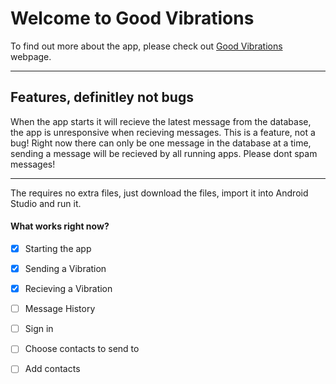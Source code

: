 # Welcome to Good Vibrations

To find out more about the app, please check out [Good Vibrations](https://oeoeoe.github.io/GoodVibrations/) webpage.


--- 
## Features, definitley not bugs

When the app starts it will recieve the latest message from the database, the app is unresponsive when recieving messages. This is a feature, not a bug!
Right now there can only be one message in the database at a time, sending a message will be recieved by all running apps. Please dont spam messages! 

---

The requires no extra files, just download the files, import it into Android Studio and run it.


#### What works right now?

- [x] Starting the app
- [x] Sending a Vibration
- [x] Recieving a Vibration
- [ ] Message History
- [ ] Sign in
- [ ] Choose contacts to send to
- [ ] Add contacts

